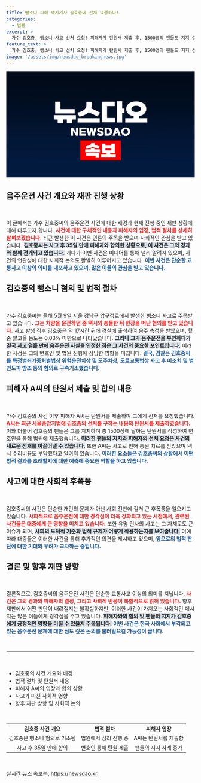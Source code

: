 ```yaml
---
title: 뺑소니 피해 택시기사 김호중에 선처 요청하다!
categories:
  - 법률
excerpt: >
  가수 김호중, 뺑소니 사고 선처 요청! 피해자가 탄원서 제출 후, 1500명의 팬들도 지지 성명. 음주운전 의혹, 사고 전말은? 클릭해 확인해보세요!
feature_text: >
  가수 김호중, 뺑소니 사고 선처 요청! 피해자가 탄원서 제출 후, 1500명의 팬들도 지지 성명. 음주운전 의혹, 사고 전말은? 클릭해 확인해보세요!
image: '/assets/img/newsdao_breakingnews.jpg'
---
```


<p><img src="/assets/img/newsdao_breakingnews.jpg" alt="koreaapp 속보" /></p>

<h2 data-ke-size="size26">음주운전 사건 개요와 재판 진행 상황</h2>

<p data-ke-size="size16">&nbsp;</p>

<p>이 글에서는 가수 김호중씨의 음주운전 사건에 대한 배경과 현재 진행 중인 재판 상황에 대해 다루고자 합니다. <b><span style="color: #ee2323;">사건에 대한 구체적인 내용과 피해자의 입장, 법적 절차를 상세히 살펴보겠습니다.</span></b> 최근 발생한 이 사건은 언론의 주목을 받으며 사회적인 관심을 받고 있습니다. <b><span style="background-color: #21538527;">김호중씨는 사고 후 35일 만에 피해자와 합의한 상황으로, 이 사건은 그의 경과와 함께 전개되고 있습니다.</span></b> 게다가 이번 사건은 미디어를 통해 널리 알려져 있으며, 사건의 연관성에 대한 사회적 논의도 활발히 이루어지고 있습니다. <b><span style="color: #1a5490;">이번 사건은 단순한 교통사고 이상의 의미를 내포하고 있으며, 많은 이들의 관심을 받고 있습니다.</span></b></p>

<h2 data-ke-size="size26">김호중의 뺑소니 혐의 및 법적 절차</h2>

<p data-ke-size="size16">&nbsp;</p>

<p>가수 김호중씨는 올해 5월 9일 서울 강남구 압구정로에서 발생한 뺑소니 사고로 주목받고 있습니다. <b><span style="color: #ee2323;">그는 차량을 운전하던 중 택시와 충돌한 뒤 현장을 떠난 혐의를 받고 있습니다.</span></b> 사고 발생 직후 김호중은 약 17시간 뒤에 경찰에 출석하여 음주 측정을 받았으며, 혈중 알코올 농도는 0.03% 미만으로 나타났습니다. <b><span style="background-color: #21538527;">그러나 그가 음주운전을 부인하다가 결국 사고 열흘 만에 음주운전 사실을 인정한 점은 그 사건의 중요한 포인트입니다.</span></b> 이러한 사정은 그의 변호인 및 법원 진행에 상당한 영향을 미칩니다. <b><span style="color: #1a5490;">결국, 검찰은 김호중씨를 특정범죄가중처벌법상 위험운전치상 및 도주치상, 도로교통법상 사고 후 미조치 및 범인도피 방조 등의 혐의로 구속기소했습니다.</span></b></p>

<h2 data-ke-size="size26">피해자 A씨의 탄원서 제출 및 합의 내용</h2>

<p data-ke-size="size16">&nbsp;</p>

<p>가수 김호중의 사건 이후 피해자 A씨는 탄원서를 제출하며 그에게 선처를 요청했습니다. <b><span style="color: #ee2323;">A씨는 최근 서울중앙지법에 김호중의 선처를 구하는 내용의 탄원서를 제출하였습니다.</span></b> 이와 더불어 김호중의 팬들은 그를 지지하며 총 1500장에 달하는 탄원서를 작성하여 변호인을 통해 법원에 제출했습니다. <b><span style="background-color: #21538527;">이러한 팬들의 지지와 피해자의 선처 요청은 사건의 새로운 전개를 이끌어낼 수 있습니다.</span></b> 또한 A씨는 사고로 인해 통원 치료를 받았으며 택시 수리비용도 부담했다고 알려져 있습니다. <b><span style="color: #1a5490;">이러한 요소들은 김호중씨의 상황에서 어떤 법적 결과를 초래할지에 대한 예측에 중요한 역할을 하고 있습니다.</span></b></p>

<h2 data-ke-size="size26">사고에 대한 사회적 후폭풍</h2>

<p data-ke-size="size16">&nbsp;</p>

<p>김호중씨의 사건은 단순한 개인의 문제가 아닌 사회 전반에 걸쳐 큰 후폭풍을 일으키고 있습니다. <b><span style="color: #ee2323;">사회적으로 음주운전에 대한 경각심이 더욱 강화되고 있는 시점에서, 관련된 사건들은 대중에게 큰 영향을 미치고 있습니다.</span></b> 또한 유명 인사의 사고는 그 자체로도 큰 이슈가 되며, <b><span style="background-color: #21538527;">사회의 도덕적 기준과 법적 규제가 어떻게 작용하는지를 보여줍니다.</span></b> 이에 따라 대중들은 이러한 사건을 통해 추가적인 의견을 제시하고 있으며, <b><span style="color: #1a5490;">앞으로의 법적 판단에 대한 기대와 우려가 교차하는 중입니다.</span></b></p>

<h2 data-ke-size="size26">결론 및 향후 재판 방향</h2>

<p data-ke-size="size16">&nbsp;</p>

<p>결론적으로, 김호중씨의 음주운전 사건은 단순한 교통사고 이상의 의미를 지닙니다. <b><span style="color: #ee2323;">사건은 그의 경과와 피해자의 결정, 그리고 사회적 반응이 복합적으로 얽혀 있습니다.</span></b> 향후 재판에서 어떤 판단이 내려질지는 불확실하지만, 이러한 사건이 가져오는 사회적인 메시지는 많은 이들에게 경각심을 주고 있습니다. <b><span style="background-color: #21538527;">피해자와의 합의 및 팬들의 지지가 김호중에게 긍정적인 영향을 미칠 수 있을지 주목됩니다.</span></b> <b><span style="color: #1a5490;">이번 사건은 한국 사회에서 부각되고 있는 음주운전 문제에 대한 심도 깊은 논의를 불러일으킬 가능성이 큽니다.</span></b></p>

<p data-ke-size="size16">&nbsp;</p>

<hr style="border: 1px solid #ccc;" />

<p data-ke-size="size16">&nbsp;</p>

<ul>
    <li>김호중의 사건 개요와 배경</li>
    <li>법적 절차 및 탄원서 내용</li>
    <li>피해자 A씨의 입장과 합의 상황</li>
    <li>사고가 미친 사회적 영향</li>
    <li>향후 재판 방향 및 사회적 논의</li>
</ul>

<p data-ke-size="size16">&nbsp;</p>

<table style="border-collapse: collapse; width: 100%;">
    <tbody>
        <tr>
            <td style="text-align: center; height: 17px;"><b>김호중 사건 개요</b></td>
            <td style="text-align: center; height: 17px;"><b>법적 절차</b></td>
            <td style="text-align: center; height: 17px;"><b>피해자 입장</b></td>
        </tr>
        <tr>
            <td style="text-align: center;">김호중은 뺑소니 혐의로 기소됨</td>
            <td style="text-align: center;">법원에서 심리 진행 중</td>
            <td style="text-align: center;">A씨는 탄원서를 제출함</td>
        </tr>
        <tr>
            <td style="text-align: center;">사고 후 35일 만에 합의</td>
            <td style="text-align: center;">변호인 통해 탄원 제출</td>
            <td style="text-align: center;">팬들의 지지 사례 증가</td>
        </tr>
    </tbody>
</table>

<p data-ke-size="size16">&nbsp;</p>
실시간 뉴스 속보는, <a href="https://newsdao.kr" rel="dofollow">https://newsdao.kr</a>


